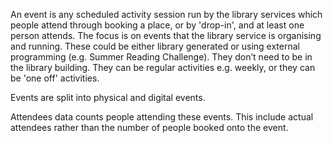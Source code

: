An event is any scheduled activity session run by the library services which people attend through booking a place, or by 'drop-in', and at least one person attends. The focus is on events that the library service is organising and running. These could be either library generated or using external programming (e.g. Summer Reading Challenge). They don’t need to be in the library building. They can be regular activities e.g. weekly, or they can be 'one off' activities.

Events are split into physical and digital events.

Attendees data counts people attending these events. This include actual attendees rather than the number of people booked onto the event.
